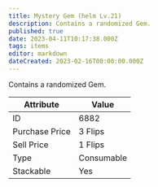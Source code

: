 ```yaml
---
title: Mystery Gem (helm Lv.21)
description: Contains a randomized Gem.
published: true
date: 2023-04-11T10:17:38.000Z
tags: items
editor: markdown
dateCreated: 2023-02-16T00:00:00.000Z
---
```


Contains a randomized Gem.

|Attribute|Value|
|-|-|
|ID|6882|
|Purchase Price|3 Flips|
|Sell Price|1 Flips|
|Type|Consumable|
|Stackable|Yes|

